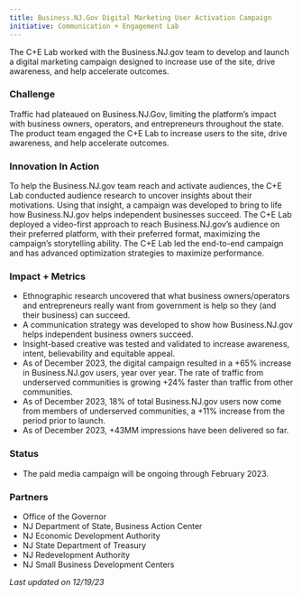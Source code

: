 ```yaml
---
title: Business.NJ.Gov Digital Marketing User Activation Campaign
initiative: Communication + Engagement Lab
---
```


The C+E Lab worked with the Business.NJ.gov team to develop and launch a digital marketing campaign designed to increase use of the site, drive awareness, and help accelerate outcomes.

### Challenge
Traffic had plateaued on Business.NJ.Gov, limiting the platform’s impact with business owners, operators, and entrepreneurs throughout the state. The product team engaged the C+E Lab to increase users to the site, drive awareness, and help accelerate outcomes.

### Innovation In Action
To help the Business.NJ.gov team reach and activate audiences, the C+E Lab conducted audience research to uncover insights about their motivations. Using that insight, a campaign was developed to bring to life how Business.NJ.gov helps independent businesses succeed. The C+E Lab deployed a video-first approach to reach Business.NJ.gov’s audience on their preferred platform, with their preferred format, maximizing the campaign’s storytelling ability. The C+E Lab led the end-to-end campaign and has advanced  optimization strategies to maximize performance.

### Impact + Metrics

-   Ethnographic research uncovered that what business owners/operators and entrepreneurs really want from government is help so they (and their business) can succeed.
-   A communication strategy was developed to show how Business.NJ.gov helps independent business owners succeed.
-   Insight-based creative was tested and validated to increase awareness, intent, believability and equitable appeal.
-   As of December 2023, the digital campaign resulted in a +65% increase in Business.NJ.gov users, year over year. The rate of traffic from underserved communities is growing +24% faster than traffic from other communities. 
-   As of December 2023, 18% of total Business.NJ.gov users now come from members of underserved communities, a +11% increase from the period prior to launch.
-   As of December 2023, +43MM impressions have been delivered so far.

### Status

-   The paid media campaign will be ongoing through February 2023. 

### Partners

-   Office of the Governor
-   NJ Department of State, Business Action Center
-   NJ Economic Development Authority
-   NJ State Department of Treasury
-   NJ Redevelopment Authority
-   NJ Small Business Development Centers

*Last updated on 12/19/23*